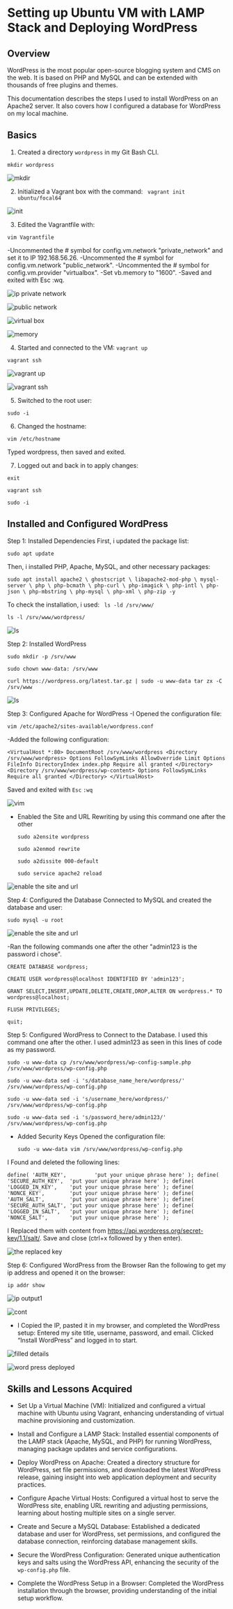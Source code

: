 # Setting up Ubuntu VM with LAMP Stack and Deploying WordPress

## Overview
WordPress is the most popular open-source blogging system and CMS on the web. It is based on PHP and MySQL and can be extended with thousands of free plugins and themes.

This documentation describes the steps I used to install WordPress on an Apache2 server. It also covers how I configured a database for WordPress on my local machine.


## Basics

1. Created a directory `wordpress` in my Git Bash CLI.

`mkdir wordpress`

![mkdir](https://github.com/Joseph-Ibeh/wordpress-deployment-lamp-stack/blob/main/screenshots/mkdir%20cd%20wordpress.png)


2. Initialized a Vagrant box with the command:
    ` vagrant init ubuntu/focal64`

![init](https://github.com/Joseph-Ibeh/wordpress-deployment-lamp-stack/blob/main/screenshots/vagrant%20init.png)


3. Edited the Vagrantfile with:

`vim Vagrantfile`

-Uncommented the # symbol for config.vm.network "private_network" and set it to IP 192.168.56.26.
-Uncommented the # symbol for config.vm.network "public_network".
-Uncommented the # symbol for config.vm.provider "virtualbox".
-Set vb.memory to "1600".
-Saved and exited with Esc :wq.

![ip private network](https://github.com/Joseph-Ibeh/wordpress-deployment-lamp-stack/blob/main/screenshots/config%20private%20network.png)

![public network](https://github.com/Joseph-Ibeh/wordpress-deployment-lamp-stack/blob/main/screenshots/config%20pub%20network.png)

![virtual box](https://github.com/Joseph-Ibeh/wordpress-deployment-lamp-stack/blob/main/screenshots/uncoment%20vb.png)

![memory](https://github.com/Joseph-Ibeh/wordpress-deployment-lamp-stack/blob/main/screenshots/set%20memory.png)


4. Started and connected to the VM:
`vagrant up`

`vagrant ssh`

![vagrant up](https://github.com/Joseph-Ibeh/wordpress-deployment-lamp-stack/blob/main/screenshots/vagrant%20up.png)

![vagrant ssh](https://github.com/Joseph-Ibeh/wordpress-deployment-lamp-stack/blob/main/screenshots/vagrant%20ssh.png)


5. Switched to the root user: 
 
 `sudo -i`

6. Changed the hostname:

  `vim /etc/hostname`

  Typed wordpress, then saved and exited.


7. Logged out and back in to apply changes:

  `exit`
  
  `vagrant ssh`
 
  `sudo -i`


## Installed and Configured WordPress

Step 1: Installed  Dependencies
First, i updated the package list:

`sudo apt update`

Then, i installed PHP, Apache, MySQL, and other necessary packages:

`sudo apt install apache2 \
                 ghostscript \
                 libapache2-mod-php \
                 mysql-server \
                 php \
                 php-bcmath \
                 php-curl \
                 php-imagick \
                 php-intl \
                 php-json \
                 php-mbstring \
                 php-mysql \
                 php-xml \
                 php-zip -y`

To check the installation, i used:
 ` ls -ld /srv/www/`
 
  `ls -l /srv/www/wordpress/`

 ![ls](https://github.com/Joseph-Ibeh/wordpress-deployment-lamp-stack/blob/main/screenshots/ls%20after%20installation.png)

Step 2: Installed  WordPress

  `sudo mkdir -p /srv/www`
 
  `sudo chown www-data: /srv/www`
 
  `curl https://wordpress.org/latest.tar.gz | sudo -u www-data tar zx -C /srv/www`

 ![ls](https://github.com/Joseph-Ibeh/wordpress-deployment-lamp-stack/blob/main/screenshots/sudo%20mkdir%20-p....png)


Step 3: Configured Apache for WordPress
-I Opened the configuration file:
  
`vim /etc/apache2/sites-available/wordpress.conf`

-Added the following configuration:

`<VirtualHost *:80>
    DocumentRoot /srv/www/wordpress
    <Directory /srv/www/wordpress>
        Options FollowSymLinks
        AllowOverride Limit Options FileInfo
        DirectoryIndex index.php
        Require all granted
    </Directory>
    <Directory /srv/www/wordpress/wp-content>
        Options FollowSymLinks
        Require all granted
    </Directory>
</VirtualHost>`

Saved and exited with `Esc` `:wq`

 ![vim](https://github.com/Joseph-Ibeh/wordpress-deployment-lamp-stack/blob/main/screenshots/replace%20this%20file%20sudo%20-u%20www-data%20vim%20srv%20%20www%20wordpress%20wp-config.php.png)


- Enabled the Site and URL Rewriting by using this command one after the other 

  `sudo a2ensite wordpress`

   `sudo a2enmod rewrite`

  `sudo a2dissite 000-default`

  `sudo service apache2 reload`

 ![enable the site and url](https://github.com/Joseph-Ibeh/wordpress-deployment-lamp-stack/blob/main/screenshots/sudo%20a2ensite%20wordpress.png)


Step 4: Configured the Database
Connected to MySQL and created the database and user:
  
  `sudo mysql -u root`

   ![enable the site and url](https://github.com/Joseph-Ibeh/wordpress-deployment-lamp-stack/blob/main/screenshots/sudo%20mysql%20-u%20root.png)



-Ran the following commands one after the other "admin123 is the password i chose".

`CREATE DATABASE wordpress;`

`CREATE USER wordpress@localhost IDENTIFIED BY 'admin123';`

`GRANT SELECT,INSERT,UPDATE,DELETE,CREATE,DROP,ALTER ON wordpress.* TO wordpress@localhost;`

`FLUSH PRIVILEGES;`

`quit;`



Step 5: Configured WordPress to Connect to the Database.
I used this command  one after the other. I used admin123 as seen in this lines of code as my password.

  `sudo -u www-data cp /srv/www/wordpress/wp-config-sample.php /srv/www/wordpress/wp-config.php`
 
  `sudo -u www-data sed -i 's/database_name_here/wordpress/' /srv/www/wordpress/wp-config.php`
  
  `sudo -u www-data sed -i 's/username_here/wordpress/' /srv/www/wordpress/wp-config.php`
  
  `sudo -u www-data sed -i 's/password_here/admin123/' /srv/www/wordpress/wp-config.php`

- Added Security Keys
Opened the configuration file:

  `sudo -u www-data vim /srv/www/wordpress/wp-config.php`

I Found and deleted the following lines:

 ` define( 'AUTH_KEY',         'put your unique phrase here' );
  define( 'SECURE_AUTH_KEY',  'put your unique phrase here' );
  define( 'LOGGED_IN_KEY',    'put your unique phrase here' );
  define( 'NONCE_KEY',        'put your unique phrase here' );
  define( 'AUTH_SALT',        'put your unique phrase here' );
  define( 'SECURE_AUTH_SALT', 'put your unique phrase here' );
  define( 'LOGGED_IN_SALT',   'put your unique phrase here' );
  define( 'NONCE_SALT',       'put your unique phrase here' ); `

  I Replaced them with content from https://api.wordpress.org/secret-key/1.1/salt/. Save and close (ctrl+x followed by y then enter).


![the replaced key](https://github.com/Joseph-Ibeh/wordpress-deployment-lamp-stack/blob/main/screenshots/sudo%20-u%20www-data%20cp%20srv%20www%20wordpress%20config%20sample.png)

Step 6: Configured WordPress from the Browser
Ran the following to get my ip address and opened it on the browser:

  `ip addr show`

![ip output1](https://github.com/Joseph-Ibeh/wordpress-deployment-lamp-stack/blob/main/screenshots/ip%20addr%20output%201.png) 

![cont](https://github.com/Joseph-Ibeh/wordpress-deployment-lamp-stack/blob/main/screenshots/ipaddr%20output1b.png)

- I Copied  the IP, pasted it in my browser, and completed the WordPress setup:
Entered my site title, username, password, and email.
Clicked “Install WordPress” and logged in to start.

![filled details](https://github.com/Joseph-Ibeh/wordpress-deployment-lamp-stack/blob/main/screenshots/deployed%20wordpress%20fill%20details.png)

![word press deployed](https://github.com/Joseph-Ibeh/wordpress-deployment-lamp-stack/blob/main/screenshots/wordpress%20deployed.png)


## Skills and Lessons Acquired

- Set Up a Virtual Machine (VM): Initialized and configured a virtual machine with Ubuntu using Vagrant, enhancing understanding of virtual machine provisioning and customization.
  
- Install and Configure a LAMP Stack: Installed essential components of the LAMP stack (Apache, MySQL, and PHP) for running WordPress, managing package updates and service configurations.
  
- Deploy WordPress on Apache: Created a directory structure for WordPress, set file permissions, and downloaded the latest WordPress release, gaining insight into web application deployment and security practices.
  
- Configure Apache Virtual Hosts: Configured a virtual host to serve the WordPress site, enabling URL rewriting and adjusting permissions, learning about hosting multiple sites on a single server.
  
- Create and Secure a MySQL Database: Established a dedicated database and user for WordPress, set permissions, and configured the database connection, reinforcing database management skills.
  
- Secure the WordPress Configuration: Generated unique authentication keys and salts using the WordPress API, enhancing the security of the `wp-config.php` file.
  
- Complete the WordPress Setup in a Browser: Completed the WordPress installation through the browser, providing understanding of the initial setup workflow.



















